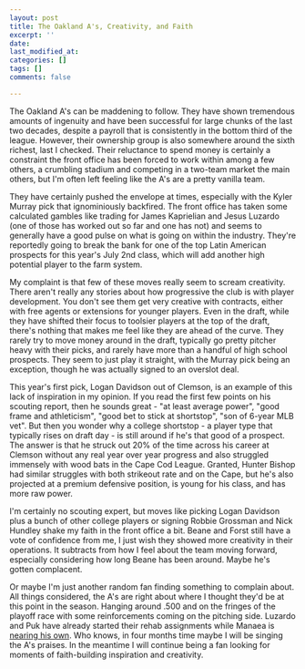 ```yaml
---
layout: post
title: The Oakland A's, Creativity, and Faith
excerpt: ''
date: 
last_modified_at: 
categories: []
tags: []
comments: false

---
```

The Oakland A's can be maddening to follow. They have shown tremendous amounts of ingenuity and have been successful for large chunks of the last two decades, despite a payroll that is consistently in the bottom third of the league. However, their ownership group is also somewhere around the sixth richest, last I checked. Their reluctance to spend money is certainly a constraint the front office has been forced to work within among a few others, a crumbling stadium and competing in a two-team market the main others, but I'm often left feeling like the A's are a pretty vanilla team.

They have certainly pushed the envelope at times, especially with the Kyler Murray pick that ignominiously backfired. The front office has taken some calculated gambles like trading for James Kaprielian and Jesus Luzardo (one of those has worked out so far and one has not) and seems to generally have a good pulse on what is going on within the industry. They're reportedly going to break the bank for one of the top Latin American prospects for this year's July 2nd class, which will add another high potential player to the farm system.

My complaint is that few of these moves really seem to scream creativity. There aren't really any stories about how progressive the club is with player development. You don't see them get very creative with contracts, either with free agents or extensions for younger players. Even in the draft, while they have shifted their focus to toolsier players at the top of the draft, there's nothing that makes me feel like they are ahead of the curve. They rarely try to move money around in the draft, typically go pretty pitcher heavy with their picks, and rarely have more than a handful of high school prospects. They seem to just play it straight, with the Murray pick being an exception, though he was actually signed to an overslot deal.

This year's first pick, Logan Davidson out of Clemson, is an example of this lack of inspiration in my opinion. If you read the first few points on his scouting report, then he sounds great - "at least average power", "good frame and athleticism", "good bet to stick at shortstop", "son of 6-year MLB vet". But then you wonder why a college shortstop - a player type that typically rises on draft day - is still around if he's that good of a prospect. The answer  is that he struck out 20% of the time across his career at Clemson without any real year over year progress and also struggled immensely with wood bats in the Cape Cod League. Granted, Hunter Bishop had similar struggles with both strikeout rate and on the Cape, but he's also projected at a premium defensive position, is young for his class, and has more raw power.

I'm certainly no scouting expert, but moves like picking Logan Davidson plus a bunch of other college players or signing Robbie Grossman and Nick Hundley shake my faith in the front office a bit. Beane and Forst still have a vote of confidence from me, I just wish they showed more creativity in their operations. It subtracts from how I feel about the team moving forward, especially considering how long Beane has been around. Maybe he's gotten complacent.

Or maybe I'm just another random fan finding something to complain about. All things considered, the A's are right about where I thought they'd be at this point in the season. Hanging around .500 and on the fringes of the playoff race with some reinforcements coming on the pitching side. Luzardo and Puk have already started their rehab assignments while Manaea is [nearing his own](https://www.sfchronicle.com/athletics/article/A-s-Sean-Manaea-getting-close-to-rehab-14001604.php?utm_campaign=CMS%20Sharing%20Tools%20(Premium)&utm_source=t.co&utm_medium=referral). Who knows, in four months time maybe I will be singing the A's praises. In the meantime I will continue being a fan looking for moments of faith-building inspiration and creativity.
